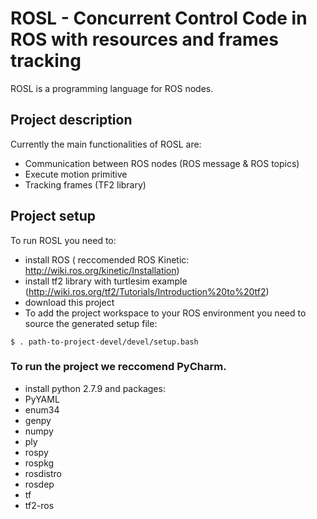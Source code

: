 # ROSL - Concurrent Control Code in ROS with resources and frames tracking

ROSL is a programming language for ROS nodes.

## Project description

Currently the main functionalities of ROSL are:
* Communication between ROS nodes (ROS message & ROS topics)
* Execute motion primitive
* Tracking frames (TF2 library)

## Project setup

To run ROSL you need to:

* install ROS ( reccomended ROS Kinetic: http://wiki.ros.org/kinetic/Installation)
* install tf2 library with turtlesim example (http://wiki.ros.org/tf2/Tutorials/Introduction%20to%20tf2)
* download this project
* To add the project workspace to your ROS environment you need to source the generated setup file: 

```
$ . path-to-project-devel/devel/setup.bash
```

### To run the project we reccomend PyCharm.
* install python 2.7.9 and packages:
* PyYAML
* enum34
* genpy
* numpy
* ply
* rospy
* rospkg
* rosdistro
* rosdep
* tf
* tf2-ros

